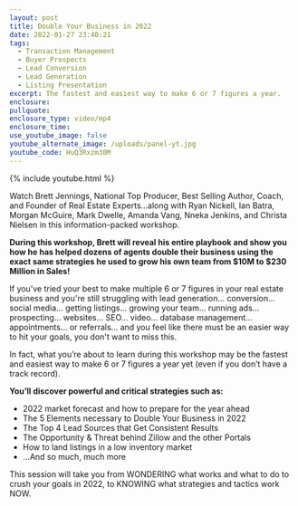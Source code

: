 ```yaml
---
layout: post
title: Double Your Business in 2022
date: 2022-01-27 23:40:21
tags:
  - Transaction Management
  - Buyer Prospects
  - Lead Conversion
  - Lead Generation
  - Listing Presentation
excerpt: The fastest and easiest way to make 6 or 7 figures a year.
enclosure:
pullquote:
enclosure_type: video/mp4
enclosure_time:
use_youtube_image: false
youtube_alternate_image: /uploads/panel-yt.jpg
youtube_code: HuQ3Rxzm30M
---
```

{% include youtube.html %}

Watch Brett Jennings, National Top Producer, Best Selling Author, Coach, and Founder of Real Estate Experts...along with Ryan Nickell, Ian Batra, Morgan McGuire, Mark Dwelle, Amanda Vang, Nneka Jenkins, and Christa Nielsen in this information-packed workshop.

**During this workshop, Brett will reveal his entire playbook and show you how he has helped dozens of agents double their business using the exact same strategies he used to grow his own team from $10M to $230 Million in Sales\!**

If you’ve tried your best to make multiple 6 or 7 figures in your real estate business and you're still struggling with lead generation... conversion... social media… getting listings... growing your team… running ads… prospecting… websites… SEO… video… database management… appointments… or referrals... and you feel like there must be an easier way to hit your goals, you don't want to miss this.

In fact, what you’re about to learn during this workshop may be the fastest and easiest way to make 6 or 7 figures a year yet (even if you don’t have a track record).

**You’ll discover powerful and critical strategies such as:**

* 2022 market forecast and how to prepare for the year ahead
* The 5 Elements necessary to Double Your Business in 2022
* The Top 4 Lead Sources that Get Consistent Results
* The Opportunity & Threat behind Zillow and the other Portals
* How to land listings in a low inventory market
* ...And so much, much more

This session will take you from WONDERING what works and what to do to crush your goals in 2022, to KNOWING what strategies and tactics work NOW.
